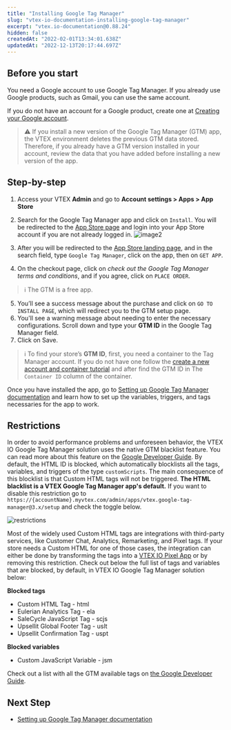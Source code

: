 ```yaml
---
title: "Installing Google Tag Manager"
slug: "vtex-io-documentation-installing-google-tag-manager"
excerpt: "vtex.io-documentation@0.88.24"
hidden: false
createdAt: "2022-02-01T13:34:01.638Z"
updatedAt: "2022-12-13T20:17:44.697Z"
---
```


## Before you start

You need a Google account to use Google Tag Manager. If you already use Google products, such as Gmail, you can use the same account.

If you do not have an account for a Google product, create one at [Creating your Google account](https://accounts.google.com/signup/v2/webcreateaccount?service=analytics&continue=https%3A%2F%2Ftagmanager.google.com%2F&dsh=S1158101756%3A1642078409369040&biz=true&flowName=GlifWebSignIn&flowEntry=SignUp&nogm=true).

> ⚠️ If you install a new version of the Google Tag Manager (GTM) app, the VTEX environment deletes the previous GTM data stored. Therefore, if you already have a GTM version installed in your account, review the data that you have added before installing a new version of the app.

## Step-by-step

1. Access your VTEX **Admin** and go to **Account settings > Apps > App Store**

2. Search for the Google Tag Manager app and click on `Install`. You will be redirected to the [App Store page](https://apps.vtex.com/vtex-google-tag-manager/p) and login into your App Store account if you are not already logged in.
   ![image2](https://cdn.jsdelivr.net/gh/vtexdocs/dev-portal-content@main/images/vtex-io-documentation-installing-google-tag-manager-0.gif)

3. After you will be redirected to the [App Store landing page](https://apps.vtex.com/), and in the search field, type `Google Tag Manager`, click on the app, then on  `GET APP`.

4. On the checkout page, click on *check out the Google Tag Manager terms and conditions*, and if you agree, click on `PLACE ORDER`.

> ℹ️ The GTM is a free app.

5. You’ll see a success message about the purchase and click on `GO TO INSTALL PAGE`, which will redirect you to the GTM setup page.
6. You'll see a warning message about needing to enter the necessary configurations. Scroll down and type your **GTM ID** in the Google Tag Manager field.
7. Click on Save.

> ℹ️ To find your store’s **GTM ID**, first, you need a container to the Tag Manager account. If you do not have one follow the [create a new account and container tutorial](https://support.google.com/tagmanager/answer/6103696?hl=en#install) and after find the GTM ID in The `Container ID` column of the container.

Once you have installed the app, go to [Setting up Google Tag Manager documentation](https://developers.vtex.com/vtex-developer-docs/docs/vtex-io-documentation-setting-up-google-tag-manager) and learn how to set up the variables, triggers, and tags necessaries for the app to work.

## Restrictions

In order to avoid performance problems and unforeseen behavior, the VTEX IO Google Tag Manager solution uses the native GTM blacklist feature. You can read more about this feature on the [Google Developer Guide](https://developers.google.com/tag-platform/tag-manager/web/restrict).
By default, the HTML ID is blocked, which automatically blocklists all the tags, variables, and triggers of the type `customScripts`. The main consequence of this blocklist is that Custom HTML tags will not be triggered.
**The HTML blacklist is a VTEX Google Tag Manager app's default.** If you want to disable this restriction go to `https://{accountName}.myvtex.com/admin/apps/vtex.google-tag-manager@3.x/setup` and check the toggle below.

![restrictions](https://cdn.jsdelivr.net/gh/vtexdocs/dev-portal-content@main/images/vtex-io-documentation-installing-google-tag-manager-1.png)

Most of the widely used Custom HTML tags are integrations with third-party services, like Customer Chat, Analytics, Remarketing, and Pixel tags. If your store needs a Custom HTML for one of those cases, the integration can either be done by transforming the tags into a [VTEX IO Pixel App](https://developers.vtex.com/vtex-developer-docs/docs/pixel-apps) or by removing this restriction.
Check out below the full list of tags and variables that are blocked, by default, in VTEX IO Google Tag Manager solution below:

**Blocked tags**

- Custom HTML Tag - html
- Eulerian Analytics Tag - ela
- SaleCycle JavaScript Tag - scjs
- Upsellit Global Footer Tag - uslt
- Upsellit Confirmation Tag - uspt

**Blocked variables**

- Custom JavaScript Variable - jsm

Check out a list with all the GTM available tags on [the Google Developer Guide](https://developers.google.com/tag-platform/tag-manager/web/datalayer).

## Next Step

- [Setting up Google Tag Manager documentation](https://developers.vtex.com/vtex-developer-docs/docs/vtex-io-documentation-setting-up-google-tag-manager)

